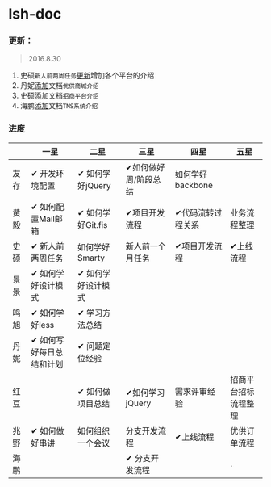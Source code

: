 # lsh-doc

### 更新：

> 2016.8.30

1. 史硕`新人前两周任务`[更新](ss/tasks-of-first-two-weeks-for-new-comer)增加各个平台的介绍
2. 丹妮[添加](mdn/lsh-yg.md)文档`优供商城介绍`
3. 史硕[添加](ss/Merchants-platform)文档`招商平台介绍`
4. 海鹏[添加](zhp/tms.md)文档`TMS系统介绍`

### 进度

|     |    一星                 |      二星         |     三星           |    四星         |    五星            |  
|-----|-------------------------|-------------------|--------------------|-----------------|--------------------|
|友存  |✔ 开发环境配置          |✔ 如何学好jQuery   |✔如何做好周/阶段总结|如何学好backbone |                    |
|黄毅  |✔ 如何配置Mail邮箱      |✔ 如何学好Git.fis  |✔项目开发流程       |✔代码流转过程关系|业务流程整理        |
|史硕  |✔ 新人前两周任务        |   如何学好Smarty  |新人前一个月任务    |✔项目开发流程    |✔上线流程           |
|景景  |✔ 如何学好设计模式      |✔ 如何学好设计模式 |                    |                 |                    |
|鸣旭  |✔ 如何学好less          |✔ 学习方法总结     |                    |                 |                    |
|丹妮  |✔ 如何写好每日总结和计划|✔ 问题定位经验     |                    |                 |                    |
|红豆  |                        |✔ 如何做项目总结   |✔如何学习jQuery     |需求评审经验     |招商平台招标流程整理|
|兆野  |✔ 如何做好串讲          |  如何组织一个会议 |分支开发流程        |✔上线流程        |优供订单流程        |
|海鹏  |                        |                   |✔ 分支开发流程      |                 |                   .|
